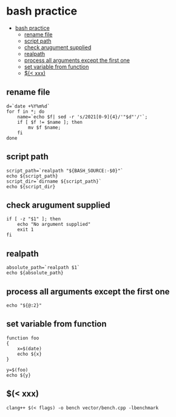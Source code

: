 # bash practice

- [bash practice](#bash-practice)
  - [rename file](#rename-file)
  - [script path](#script-path)
  - [check arugument supplied](#check-arugument-supplied)
  - [realpath](#realpath)
  - [process all arguments except the first one](#process-all-arguments-except-the-first-one)
  - [set variable from function](#set-variable-from-function)
  - [$(< xxx)](#-xxx)

## rename file

    d=`date +%Y%m%d`
    for f in *; do
        name=`echo $f| sed -r 's/2021[0-9]{4}/'"$d"'/'`;
        if [ $f != $name ]; then
            mv $f $name;
        fi
    done

## script path

    script_path=`realpath "${BASH_SOURCE:-$0}"`
    echo ${script_path}
    script_dir=`dirname ${script_path}`
    echo ${script_dir}

## check arugument supplied

    if [ -z "$1" ]; then
        echo "No argument supplied"
        exit 1
    fi

## realpath

    absolute_path=`realpath $1`
    echo ${absolute_path}

## process all arguments except the first one

    echo "${@:2}"

## set variable from function

    function foo
    {
        x=$(date)
        echo ${x}
    }

    y=$(foo)
    echo ${y}

## $(< xxx)

    clang++ $(< flags) -o bench vector/bench.cpp -lbenchmark

